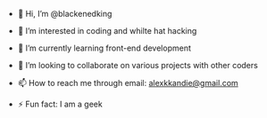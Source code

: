 - 👋 Hi, I’m @blackenedking
- 👀 I’m interested in coding and whilte hat hacking
- 🌱 I’m currently learning front-end development
- 💞️ I’m looking to collaborate on various projects with other coders
- 📫 How to reach me through email: alexkkandie@gmail.com

- ⚡ Fun fact: I am a geek 

<!---
black3n3dking/black3n3dking is a ✨ special ✨ repository because its `README.md` (this file) appears on your GitHub profile.
You can click the Preview link to take a look at your changes.
--->

